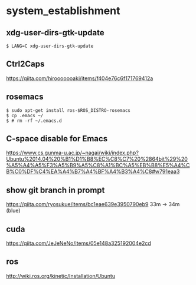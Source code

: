 # system_establishment

## xdg-user-dirs-gtk-update
```
$ LANG=C xdg-user-dirs-gtk-update
```

## Ctrl2Caps
https://qiita.com/hirooooooaki/items/f404e76c6f171769412a

## rosemacs
```
$ sudo apt-get install ros-$ROS_DISTRO-rosemacs
$ cp .emacs ~/
$ # rm -rf ~/.emacs.d
```
## C-space disable for Emacs
https://www.cs.gunma-u.ac.jp/~nagai/wiki/index.php?Ubuntu%2014.04%20%B1%D1%B8%EC%C8%C7%20%2864bit%29%20%A5%A4%A5%F3%A5%B9%A5%C8%A1%BC%A5%EB%B8%E5%A4%CB%C0%DF%C4%EA%A4%B7%A4%BF%A4%B3%A4%C8#w791eaa3

## show git branch in prompt
https://qiita.com/ryosukue/items/bc1eae639e3950790eb9
33m -> 34m (blue)

## cuda
https://qiita.com/JeJeNeNo/items/05e148a325192004e2cd

## ros
http://wiki.ros.org/kinetic/Installation/Ubuntu
